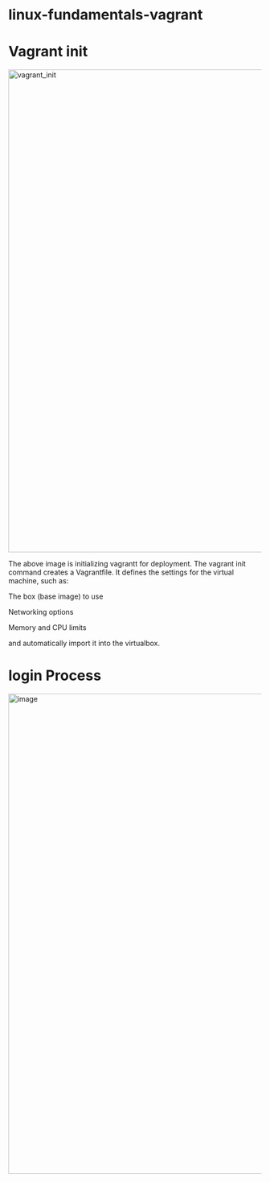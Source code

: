 # linux-fundamentals-vagrant

# Vagrant init

<img width="960" alt="vagrant_init" src="https://github.com/user-attachments/assets/0b7fcab4-469f-480e-b7ee-2adad59027fe" />

The above image is initializing vagrantt for deployment.
The vagrant init command creates a Vagrantfile. It defines the settings for the virtual machine, such as:

The box (base image) to use

Networking options

Memory and CPU limits

and automatically import it into the virtualbox.
# login Process
<img width="955" alt="image" src="https://github.com/user-attachments/assets/00eb5a34-223a-4a86-85bd-8b3e15419a1e" />

